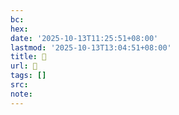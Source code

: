 ```yaml
---
bc:
hex:
date: '2025-10-13T11:25:51+08:00'
lastmod: '2025-10-13T13:04:51+08:00'
title: 󰊡
url: 󰊡
tags: []
src:
note:
---
```

